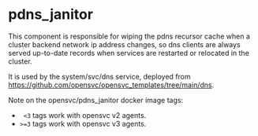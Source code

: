 # pdns_janitor

This component is responsible for wiping the pdns recursor cache when a cluster backend network ip address changes, so dns clients are always served up-to-date records when services are restarted or relocated in the cluster.

It is used by the system/svc/dns service, deployed from https://github.com/opensvc/opensvc_templates/tree/main/dns.

Note on the opensvc/pdns_janitor docker image tags:

* ` <3` tags work with opensvc v2 agents.
* `>=3` tags work with opensvc v3 agents.
